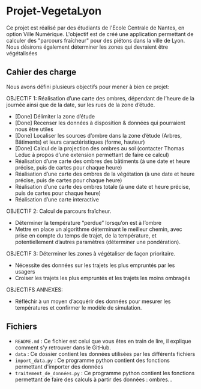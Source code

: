 # Projet-VegetaLyon
Ce projet est réalisé par des étudiants de l'Ecole Centrale de Nantes, en option Ville Numérique. L'objectif est de créé une application permettant de calculer des "parcours fraîcheur" pour des piétons dans la ville de Lyon.
Nous désirons également déterminer les zones qui devraient être végétalisées 

## Cahier des charge

Nous avons défini plusieurs objectifs pour mener à bien ce projet:

OBJECTIF 1: Réalisation d’une carte des ombres, dépendant de l’heure de la journée ainsi que de la date, sur les rues de la zone d’étude.

- [Done] Délimiter la zone d’étude
- [Done] Recenser les données à disposition & données qui pourraient nous être utiles
- [Done] Localiser les sources d’ombre dans la zone d’étude (Arbres, Bâtiments) et leurs caractéristiques (forme, hauteur)
- [Done] Calcul de la projection des ombres au sol (contacter Thomas Leduc à propos d’une extension permettant de faire ce calcul)
- Réalisation d’une carte des ombres des bâtiments  (à une date et heure précise, puis de cartes pour chaque heure)
- Réalisation d’une carte des ombres de la végétation (à une date et heure précise, puis de cartes pour chaque heure)
- Réalisation d’une carte des ombres totale  (à une date et heure précise, puis de cartes pour chaque heure)
- Réalisation d’une carte interactive


OBJECTIF 2: Calcul de parcours fraîcheur.
- Déterminer la température “perdue” lorsqu’on est à l’ombre
- Mettre en place un algorithme déterminant le meilleur chemin, avec prise en compte du temps de trajet, de la température, et potentiellement d’autres paramètres (déterminer une pondération).


OBJECTIF 3: Déterminer les zones à végétaliser de façon prioritaire.
- Nécessite des données sur les trajets les plus empruntés par les usagers
- Croiser les trajets les plus empruntés et les trajets les moins ombragés


OBJECTIFS ANNEXES:
- Réfléchir à un moyen d’acquérir des données pour mesurer les températures et confirmer le modèle de simulation.

## Fichiers 

* `README.md` : Ce fichier est celui que vous êtes en train de lire, il explique comment s'y retrouver dans le GitHub.
* `data` : Ce dossier contient les données utilisées par les différents fichiers
* `import_data.py` : Ce programme python contient des fonctions permettant d'importer des données
* `traitement_de_données.py` : Ce programme python contient les fonctions permettant de faire des calculs à partir des données : ombres...

